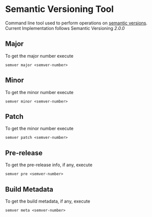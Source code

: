 # Semantic Versioning Tool

Command line tool used to perform operations on [semantic versions](http://semver.org). Current Implementation follows Semantic Versioning *2.0.0*

## Major

To get the major number execute

```
semver major <semver-number>
```

## Minor

To get the minor number execute

```
semver minor <semver-number>
```

## Patch

To get the minor number execute

```
semver patch <semver-number>
```

## Pre-release

To get the pre-release info, if any, execute

```
semver pre <semver-number>
```

## Build Metadata

To get the build metadata, if any, execute

```
semver meta <semver-number>
```